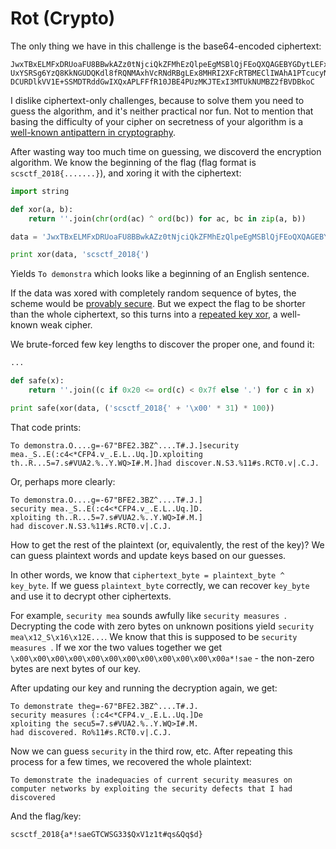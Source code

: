# Rot (Crypto)

The only thing we have in this challenge is the base64-encoded ciphertext:

```
JwxTBxELMFxDRUoaFU8BBwkAZz0tNjciQkZFMhEzQlpeEgMSBlQjFEoQXQAGEBYGDytLEFxdGhJf
UxYSRSg6YzQ8KkNGUDQKdl8fRQNMAxhVcRNdRBgLEx8MHRI2XFcRTBMEClIWAhA1PTcucyNWVUEy
DCURDlkVV1E+SSMDTRddGwIXQxAPLFFfR10JBE4PUzMKJTExI3MTUkNUMBZ2fBVDBkoC
```

I dislike ciphertext-only challenges, because to solve them you need to guess the algorithm, and it's neither practical nor fun. Not to mention that basing the difficulty of your cipher on secretness of your algorithm is a [well-known antipattern in cryptography](https://en.wikipedia.org/wiki/Kerckhoffs%27s_principle).

After wasting way too much time on guessing, we discoverd the encryption algorithm. We know the beginning of the flag (flag format is `scsctf_2018{.......}`), and xoring it with the ciphertext:

```python
import string

def xor(a, b):
    return ''.join(chr(ord(ac) ^ ord(bc)) for ac, bc in zip(a, b))

data = 'JwxTBxELMFxDRUoaFU8BBwkAZz0tNjciQkZFMhEzQlpeEgMSBlQjFEoQXQAGEBYGDytLEFxdGhJfUxYSRSg6YzQ8KkNGUDQKdl8fRQNMAxhVcRNdRBgLEx8MHRI2XFcRTBMEClIWAhA1PTcucyNWVUEyDCURDlkVV1E+SSMDTRddGwIXQxAPLFFfR10JBE4PUzMKJTExI3MTUkNUMBZ2fBVDBkoC'.decode('base64')

print xor(data, 'scsctf_2018{')
```

Yields `To demonstra` which looks like a beginning of an English sentence.

If the data was xored with completely random sequence of bytes, the scheme would be [provably secure](https://en.wikipedia.org/wiki/One-time_pad). But we expect the flag to be shorter than the whole ciphertext, so this turns into a [repeated key xor](https://en.wikipedia.org/wiki/XOR_cipher), a well-known weak cipher.

We brute-forced few key lengths to discover the proper one, and found it:

```python
...

def safe(x):
    return ''.join((c if 0x20 <= ord(c) < 0x7f else '.') for c in x)

print safe(xor(data, ('scsctf_2018{' + '\x00' * 31) * 100))
```

That code prints:

```
To demonstra.O....g=-67"BFE2.3BZ^....T#.J.]security mea._S..E(:c4<*CFP4.v_.E.L..Uq.]D.xploiting th..R...5=7.s#VUA2.%..Y.WQ>I#.M.]had discover.N.S3.%11#s.RCT0.v|.C.J.
```

Or, perhaps more clearly:

```
To demonstra.O....g=-67"BFE2.3BZ^....T#.J.]
security mea._S..E(:c4<*CFP4.v_.E.L..Uq.]D.
xploiting th..R...5=7.s#VUA2.%..Y.WQ>I#.M.]
had discover.N.S3.%11#s.RCT0.v|.C.J.
```

How to get the rest of the plaintext (or, equivalently, the rest of the key)?
We can guess plaintext words and update keys based on our guesses.

In other words, we know that `ciphertext_byte = plaintext_byte ^ key_byte`. If we guess `plaintext_byte` correctly, we can recover `key_byte` and use it to decrypt other ciphertexts.

For example, `security mea` sounds awfully like `security measures `.
Decrypting the code with zero bytes on unknown positions yield `security mea\x12_S\x16\x12E...`.
We know that this is supposed to be `security measures `. If we xor the two values together we get
`\x00\x00\x00\x00\x00\x00\x00\x00\x00\x00\x00\x00a*!sae` - the non-zero bytes are next bytes of our key.

After updating our key and running the decryption again, we get:

```
To demonstrate theg=-67"BFE2.3BZ^....T#.J.
security measures (:c4<*CFP4.v_.E.L..Uq.]De
xploiting the secu5=7.s#VUA2.%..Y.WQ>I#.M.
had discovered. Ro%11#s.RCT0.v|.C.J.
```

Now we can guess `security` in the third row, etc. After repeating this process for a few times, we recovered the whole plaintext:


```
To demonstrate the inadequacies of current security measures on computer networks by exploiting the security defects that I had discovered
```

And the flag/key:

```
scsctf_2018{a*!saeGTCWSG33$QxV1z1t#qs&Qq$d}
```
